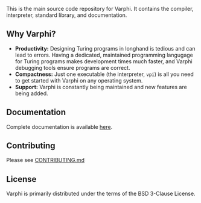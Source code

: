 This is the main source code repository for Varphi. It contains the compiler, interpreter, standard library, and documentation.

## Why Varphi?

* **Productivity:** Designing Turing programs in longhand is tedious and can lead to errors. Having a dedicated, maintained programming langugage for Turing programs makes development times much faster, and Varphi debugging tools ensure programs are correct.
* **Compactness:** Just one executable (the interpreter, `vpi`) is all you need to get started with Varphi on any operating system.
* **Support:** Varphi is constantly being maintained and new features are being added. 

## Documentation

Complete documentation is available [here](https://docs.varphi-lang.com/).

## Contributing

Please see [CONTRIBUTING.md](CONTRIBUTING.md)

## License

Varphi is primarily distributed under the terms of the BSD 3-Clause License.
